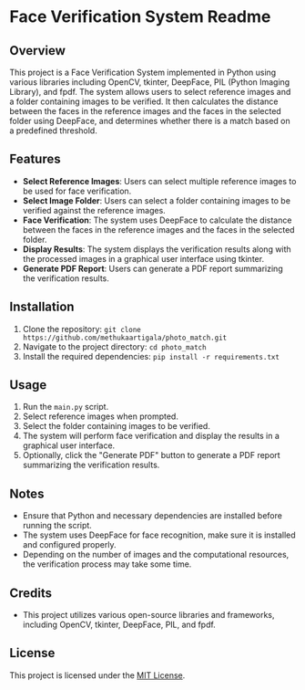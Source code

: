 # Face Verification System Readme

## Overview
This project is a Face Verification System implemented in Python using various libraries including OpenCV, tkinter, DeepFace, PIL (Python Imaging Library), and fpdf. The system allows users to select reference images and a folder containing images to be verified. It then calculates the distance between the faces in the reference images and the faces in the selected folder using DeepFace, and determines whether there is a match based on a predefined threshold. 

## Features
- **Select Reference Images**: Users can select multiple reference images to be used for face verification.
- **Select Image Folder**: Users can select a folder containing images to be verified against the reference images.
- **Face Verification**: The system uses DeepFace to calculate the distance between the faces in the reference images and the faces in the selected folder.
- **Display Results**: The system displays the verification results along with the processed images in a graphical user interface using tkinter.
- **Generate PDF Report**: Users can generate a PDF report summarizing the verification results.

## Installation
1. Clone the repository: `git clone https://github.com/methukaartigala/photo_match.git`
2. Navigate to the project directory: `cd photo_match`
3. Install the required dependencies: `pip install -r requirements.txt`

## Usage
1. Run the `main.py` script.
2. Select reference images when prompted.
3. Select the folder containing images to be verified.
4. The system will perform face verification and display the results in a graphical user interface.
5. Optionally, click the "Generate PDF" button to generate a PDF report summarizing the verification results.

## Notes
- Ensure that Python and necessary dependencies are installed before running the script.
- The system uses DeepFace for face recognition, make sure it is installed and configured properly.
- Depending on the number of images and the computational resources, the verification process may take some time.

## Credits
- This project utilizes various open-source libraries and frameworks, including OpenCV, tkinter, DeepFace, PIL, and fpdf.

## License
This project is licensed under the [MIT License](LICENSE).
